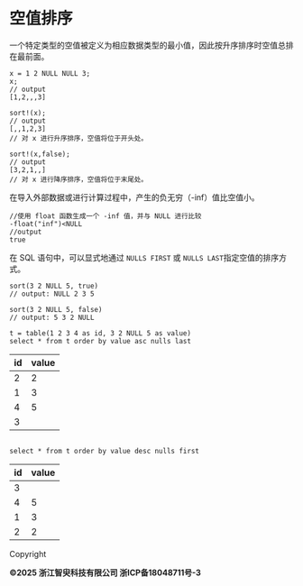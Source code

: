 # 空值排序

一个特定类型的空值被定义为相应数据类型的最小值，因此按升序排序时空值总排在最前面。

```
x = 1 2 NULL NULL 3;
x;
// output
[1,2,,,3]

sort!(x);
// output
[,,1,2,3]
// 对 x 进行升序排序，空值将位于开头处。

sort!(x,false);
// output
[3,2,1,,]
// 对 x 进行降序排序，空值将位于末尾处。
```

在导入外部数据或进行计算过程中，产生的负无穷（-inf）值比空值小。

```
//使用 float 函数生成一个 -inf 值，并与 NULL 进行比较
-float("inf")<NULL
//output
true
```

在 SQL 语句中，可以显式地通过 `NULLS FIRST` 或 `NULLS
LAST`指定空值的排序方式。

```
sort(3 2 NULL 5, true)
// output: NULL 2 3 5

sort(3 2 NULL 5, false)
// output: 5 3 2 NULL

t = table(1 2 3 4 as id, 3 2 NULL 5 as value)
select * from t order by value asc nulls last
```

| id | value |
| --- | --- |
| 2 | 2 |
| 1 | 3 |
| 4 | 5 |
| 3 |  |

```

select * from t order by value desc nulls first
```

| id | value |
| --- | --- |
| 3 |  |
| 4 | 5 |
| 1 | 3 |
| 2 | 2 |

Copyright

**©2025 浙江智臾科技有限公司 浙ICP备18048711号-3**
